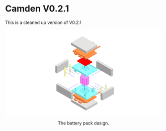 # Camden V0.2.1
This is a cleaned up version of V0.2.1



<img src="media/betterexplodedview.png" alt="drawing" width="1000"/> <br> 
<p style="text-align: center;"> The battery pack design.  </p>

</p>
<p align="center">
</p>

